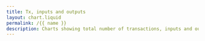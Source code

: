 ```yaml
---
title: Tx, inputs and outputs
layout: chart.liquid
permalink: /{{ name }}
description: Charts showing total number of transactions, inputs and outputs per month
---
```


<canvas id="myChart" width="100%"></canvas>
<script>
var labels = {{ site.data.stats.total_outputs_per_month.labels | join: "','" | prepend: "['" | append : "']"}};
var outputs = {{ site.data.stats.total_outputs_per_month.values | join: "," | prepend: "[" | append: "]"}};
var inputs = {{ site.data.stats.total_inputs_per_month.values | join: "," | prepend: "[" | append: "]"}};
var tx = {{ site.data.stats.total_tx_per_month.values | join: "," | prepend: "[" | append: "]"}};
var outputs_per_tx = outputs.map(function(n,i) { return n / tx[i]; });
var inputs_per_tx = inputs.map(function(n,i) { return n / tx[i]; });
var ctx = document.getElementById("myChart").getContext('2d');
var myChart = new Chart(ctx, {
    type: 'line',
    data: {
        labels: labels,
        datasets: [{
            label: 'total tx per month',
            data: tx,
            backgroundColor: window.chartColors.blue,
            borderColor: window.chartColors.blue,
            fill: false,
	    yAxisID: 'y-axis-1',
        },{
           label: 'total outputs per month',
           data: outputs,
           backgroundColor: window.chartColors.red,
           borderColor: window.chartColors.red,
           fill: false,
	    yAxisID: 'y-axis-1',
       },{
          label: 'total inputs per month',
          data: inputs,
          backgroundColor: window.chartColors.orange,
          borderColor: window.chartColors.orange,
          fill: false,
	    yAxisID: 'y-axis-1',
      },{
          label: 'average outputs per tx per month',
          data: outputs_per_tx,
          backgroundColor: window.chartColors.purple,
          borderColor: window.chartColors.purple,
	  borderDash: [5, 5],
          fill: false,
	    yAxisID: 'y-axis-2',
      },{
          label: 'average inputs per tx per month',
          data: inputs_per_tx,
          backgroundColor: window.chartColors.green,
          borderColor: window.chartColors.green,
	  borderDash: [5, 5],
          fill: false,
	    yAxisID: 'y-axis-2',
      }]
    },
   options: {
   scales: {
		yAxes: [{
			type: 'linear',
			display: true,
			position: 'left',
			id: 'y-axis-1',
		}, {
			type: 'linear',
			display: true,
			position: 'right',
			id: 'y-axis-2',
			gridLines: {
				drawOnChartArea: false,
			},
		}],
	}
	}
});
</script>

<br>
<br>
